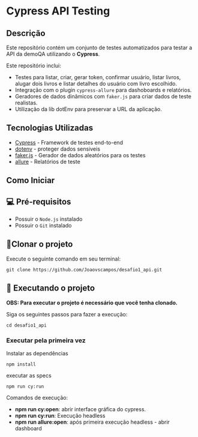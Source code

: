 
# Cypress API Testing

## Descrição

Este repositório contém um conjunto de testes automatizados para testar a API da demoQA utilizando o **Cypress**. 

Este repositório inclui:
- Testes para listar, criar, gerar token, confirmar usuário, listar livros, alugar dois livros e listar detalhes do usuário com livro escolhido.
- Integração com o plugin `cypress-allure` para dashoboards e relatórios.
- Geradores de dados dinâmicos com `faker.js` para criar dados de teste realistas.
- Utilização da lib dotEnv para preservar a URL da aplicação.

## Tecnologias Utilizadas

- [Cypress](https://www.cypress.io/) - Framework de testes end-to-end
- [dotenv](https://www.npmjs.com/package/dotenv) - proteger dados sensiveis 
- [faker.js](https://github.com/faker-js/faker) - Gerador de dados aleatórios para os testes
- [allure](https://allurereport.org/docs/cypress/) - Relatórios de teste

## Como Iniciar

## 💻 Pré-requisitos
- Possuir o `Node.js` instalado
- Possuir o `Git`  instalado

## 🔗Clonar o projeto 
Execute o seguinte comando em seu terminal:	

    git clone https://github.com/Joaovscampos/desafio1_api.git

## 🚀 Executando o projeto
**OBS: Para executar o projeto é necessário que você tenha clonado.**

Siga os seguintes passos para fazer a execução:

    cd desafio1_api
### Executar pela primeira vez 
Instalar as dependências 

    npm install 
executar as specs

    npm run cy:run

Comandos de execução:

-   **npm run cy:open**: abrir interface gráfica do cypress.
-   **npm run cy:run**: Execução headless
-   **npm run allure:open**: após primeira execução headless - abrir dashboard

